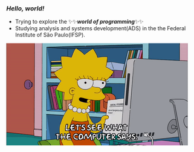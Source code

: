 ### ***Hello, world!***   

- Trying to explore the ✨✨***world of programming***✨✨
- Studying analysis and systems development(ADS) in the the Federal Institute of São Paulo(IFSP).

<img align="center" src="https://github.com/rsabida/rsabida/blob/main/95Us.gif">
